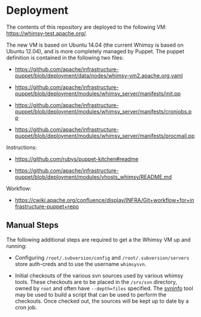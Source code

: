 Deployment
==========

The contents of this repository are deployed to the following VM:
https://whimsy-test.apache.org/.

The new VM is based on Ubuntu 14.04 (the current Whimsy is based on Ubuntu
12.04), and is more completely managed by Puppet.  The puppet definition is
contained in the following two files:

 * https://github.com/apache/infrastructure-puppet/blob/deployment/data/nodes/whimsy-vm2.apache.org.yaml

 * https://github.com/apache/infrastructure-puppet/blob/deployment/modules/whimsy_server/manifests/init.pp

 * https://github.com/apache/infrastructure-puppet/blob/deployment/modules/whimsy_server/manifests/cronjobs.pp

 * https://github.com/apache/infrastructure-puppet/blob/deployment/modules/whimsy_server/manifests/procmail.pp

Instructions:

 * https://github.com/rubys/puppet-kitchen#readme

 * https://github.com/apache/infrastructure-puppet/blob/deployment/modules/vhosts_whimsy/README.md

Workflow:

 * https://cwiki.apache.org/confluence/display/INFRA/Git+workflow+for+infrastructure-puppet+repo
 
Manual Steps
------------

The following additional steps are required to get a the Whimsy VM up and running:

 * Configuring `/root/.subversion/config` and `/root/.subversion/servers` store auth-creds and to use
   the username `whimsysvn`.

 * Initial checkouts of the various svn sources used by various whimsy tools.  These checkouts are
   to be placed in the `/srv/svn` directory, owned by `root` and often have `--depth=files` specified.
   The [svninfo](toools/svninfo) tool may be used to build a script that can be used to perform
   the checkouts.  Once checked out, the sources will be kept up to date by a cron job.

